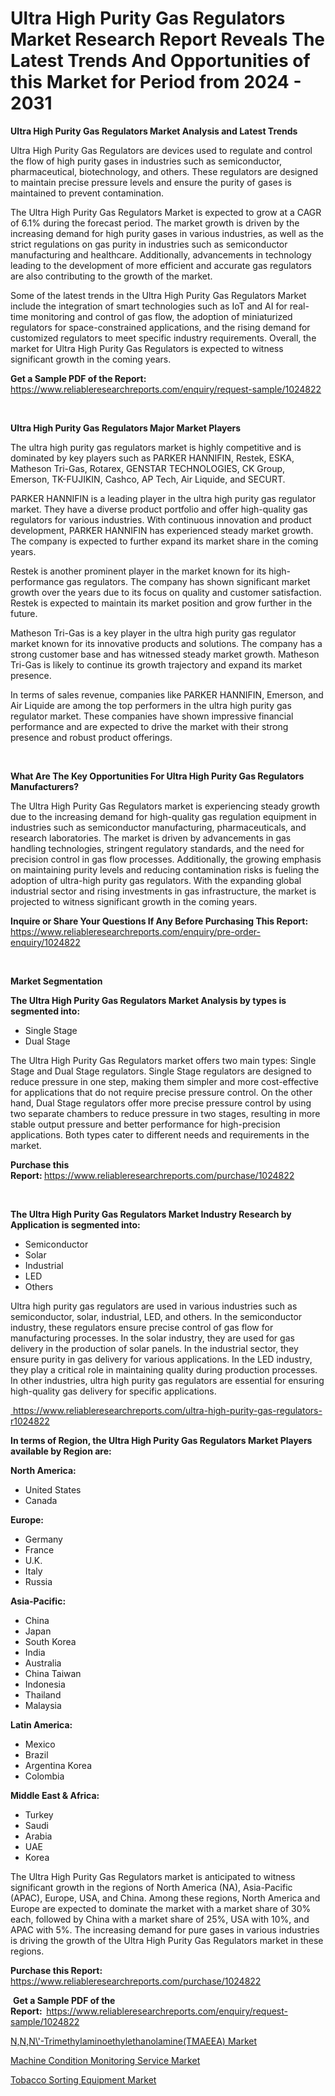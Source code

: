 <p><h1>Ultra High Purity Gas Regulators Market Research Report Reveals The Latest Trends And Opportunities of this Market for Period from 2024 - 2031</h1></p><p><strong>Ultra High Purity Gas Regulators Market Analysis and Latest Trends</strong></p>
<p><p>Ultra High Purity Gas Regulators are devices used to regulate and control the flow of high purity gases in industries such as semiconductor, pharmaceutical, biotechnology, and others. These regulators are designed to maintain precise pressure levels and ensure the purity of gases is maintained to prevent contamination.</p><p>The Ultra High Purity Gas Regulators Market is expected to grow at a CAGR of 6.1% during the forecast period. The market growth is driven by the increasing demand for high purity gases in various industries, as well as the strict regulations on gas purity in industries such as semiconductor manufacturing and healthcare. Additionally, advancements in technology leading to the development of more efficient and accurate gas regulators are also contributing to the growth of the market.</p><p>Some of the latest trends in the Ultra High Purity Gas Regulators Market include the integration of smart technologies such as IoT and AI for real-time monitoring and control of gas flow, the adoption of miniaturized regulators for space-constrained applications, and the rising demand for customized regulators to meet specific industry requirements. Overall, the market for Ultra High Purity Gas Regulators is expected to witness significant growth in the coming years.</p></p>
<p><strong>Get a Sample PDF of the Report:&nbsp;</strong> <a href="https://www.reliableresearchreports.com/enquiry/request-sample/1024822">https://www.reliableresearchreports.com/enquiry/request-sample/1024822</a></p>
<p>&nbsp;</p>
<p><strong>Ultra High Purity Gas Regulators Major Market Players</strong></p>
<p><p>The ultra high purity gas regulators market is highly competitive and is dominated by key players such as PARKER HANNIFIN, Restek, ESKA, Matheson Tri-Gas, Rotarex, GENSTAR TECHNOLOGIES, CK Group, Emerson, TK-FUJIKIN, Cashco, AP Tech, Air Liquide, and SECURT.</p><p>PARKER HANNIFIN is a leading player in the ultra high purity gas regulator market. They have a diverse product portfolio and offer high-quality gas regulators for various industries. With continuous innovation and product development, PARKER HANNIFIN has experienced steady market growth. The company is expected to further expand its market share in the coming years.</p><p>Restek is another prominent player in the market known for its high-performance gas regulators. The company has shown significant market growth over the years due to its focus on quality and customer satisfaction. Restek is expected to maintain its market position and grow further in the future.</p><p>Matheson Tri-Gas is a key player in the ultra high purity gas regulator market known for its innovative products and solutions. The company has a strong customer base and has witnessed steady market growth. Matheson Tri-Gas is likely to continue its growth trajectory and expand its market presence.</p><p>In terms of sales revenue, companies like PARKER HANNIFIN, Emerson, and Air Liquide are among the top performers in the ultra high purity gas regulator market. These companies have shown impressive financial performance and are expected to drive the market with their strong presence and robust product offerings.</p></p>
<p>&nbsp;</p>
<p><strong>What Are The Key Opportunities For Ultra High Purity Gas Regulators Manufacturers?</strong></p>
<p><p>The Ultra High Purity Gas Regulators market is experiencing steady growth due to the increasing demand for high-quality gas regulation equipment in industries such as semiconductor manufacturing, pharmaceuticals, and research laboratories. The market is driven by advancements in gas handling technologies, stringent regulatory standards, and the need for precision control in gas flow processes. Additionally, the growing emphasis on maintaining purity levels and reducing contamination risks is fueling the adoption of ultra-high purity gas regulators. With the expanding global industrial sector and rising investments in gas infrastructure, the market is projected to witness significant growth in the coming years.</p></p>
<p><strong>Inquire or Share Your Questions If Any Before Purchasing This Report:</strong> <a href="https://www.reliableresearchreports.com/enquiry/pre-order-enquiry/1024822">https://www.reliableresearchreports.com/enquiry/pre-order-enquiry/1024822</a></p>
<p>&nbsp;</p>
<p><strong>Market Segmentation</strong></p>
<p><strong>The Ultra High Purity Gas Regulators Market Analysis by types is segmented into:</strong></p>
<p><ul><li>Single Stage</li><li>Dual Stage</li></ul></p>
<p><p>The Ultra High Purity Gas Regulators market offers two main types: Single Stage and Dual Stage regulators. Single Stage regulators are designed to reduce pressure in one step, making them simpler and more cost-effective for applications that do not require precise pressure control. On the other hand, Dual Stage regulators offer more precise pressure control by using two separate chambers to reduce pressure in two stages, resulting in more stable output pressure and better performance for high-precision applications. Both types cater to different needs and requirements in the market.</p></p>
<p><strong>Purchase this Report:&nbsp;</strong><a href="https://www.reliableresearchreports.com/purchase/1024822">https://www.reliableresearchreports.com/purchase/1024822</a></p>
<p>&nbsp;</p>
<p><strong>The Ultra High Purity Gas Regulators Market Industry Research by Application is segmented into:</strong></p>
<p><ul><li>Semiconductor</li><li>Solar</li><li>Industrial</li><li>LED</li><li>Others</li></ul></p>
<p><p>Ultra high purity gas regulators are used in various industries such as semiconductor, solar, industrial, LED, and others. In the semiconductor industry, these regulators ensure precise control of gas flow for manufacturing processes. In the solar industry, they are used for gas delivery in the production of solar panels. In the industrial sector, they ensure purity in gas delivery for various applications. In the LED industry, they play a critical role in maintaining quality during production processes. In other industries, ultra high purity gas regulators are essential for ensuring high-quality gas delivery for specific applications.</p></p>
<p><a href="https://www.reliableresearchreports.com/ultra-high-purity-gas-regulators-r1024822">&nbsp;https://www.reliableresearchreports.com/ultra-high-purity-gas-regulators-r1024822</a></p>
<p><strong>In terms of Region, the Ultra High Purity Gas Regulators Market Players available by Region are:</strong></p>
<p>
    <p> <strong> North America: </strong>
        <ul>
            <li>United States</li>
            <li>Canada</li>
        </ul>
        </p> 
    <p> <strong> Europe: </strong>
        <ul>
            <li>Germany</li>
            <li>France</li>
            <li>U.K.</li>
            <li>Italy</li>
            <li>Russia</li>
        </ul>
        </p> 
    <p> <strong> Asia-Pacific: </strong>
        <ul>
            <li>China</li>
            <li>Japan</li>
            <li>South Korea</li>
            <li>India</li>
            <li>Australia</li>
            <li>China Taiwan</li>
            <li>Indonesia</li>
            <li>Thailand</li>
            <li>Malaysia</li>
        </ul>
        </p> 
    <p> <strong> Latin America: </strong>
        <ul>
            <li>Mexico</li>
            <li>Brazil</li>
            <li>Argentina Korea</li>
            <li>Colombia</li>
        </ul>
        </p> 
    <p> <strong> Middle East & Africa: </strong>
        <ul>
            <li>Turkey</li>
            <li>Saudi</li>
            <li>Arabia</li>
            <li>UAE</li>
            <li>Korea</li>
        </ul>
    </p>
    </p>
<p><p>The Ultra High Purity Gas Regulators market is anticipated to witness significant growth in the regions of North America (NA), Asia-Pacific (APAC), Europe, USA, and China. Among these regions, North America and Europe are expected to dominate the market with a market share of 30% each, followed by China with a market share of 25%, USA with 10%, and APAC with 5%. The increasing demand for pure gases in various industries is driving the growth of the Ultra High Purity Gas Regulators market in these regions.</p></p>
<p><strong>Purchase this Report: </strong><a href="https://www.reliableresearchreports.com/purchase/1024822">https://www.reliableresearchreports.com/purchase/1024822</a></p>
<p>&nbsp;<strong>Get a Sample PDF of the Report:&nbsp;&nbsp;</strong><a href="https://www.reliableresearchreports.com/enquiry/request-sample/1024822">https://www.reliableresearchreports.com/enquiry/request-sample/1024822</a></p>
<p><strong></strong></p>
<p><p><a href="https://www.linkedin.com/pulse/global-nnn-trimethylaminoethylethanolaminetmaeea-market-analysis-ns5he?trackingId=ppGIhUoqFa30SPCK9r1%2Fqw%3D%3D">N,N,N\'-Trimethylaminoethylethanolamine(TMAEEA) Market</a></p><p><a href="https://www.linkedin.com/pulse/machine-condition-monitoring-service-market-size-growing-cagr-ndxse?trackingId=g8zWB21LpBiMARKXZ2zTUA%3D%3D">Machine Condition Monitoring Service Market</a></p><p><a href="https://www.linkedin.com/pulse/global-tobacco-sorting-equipment-market-projected-grow-cagr-pshhe?trackingId=yqI%2Fd%2Bj9fAYSEcdj1fqRtw%3D%3D">Tobacco Sorting Equipment Market</a></p></p>